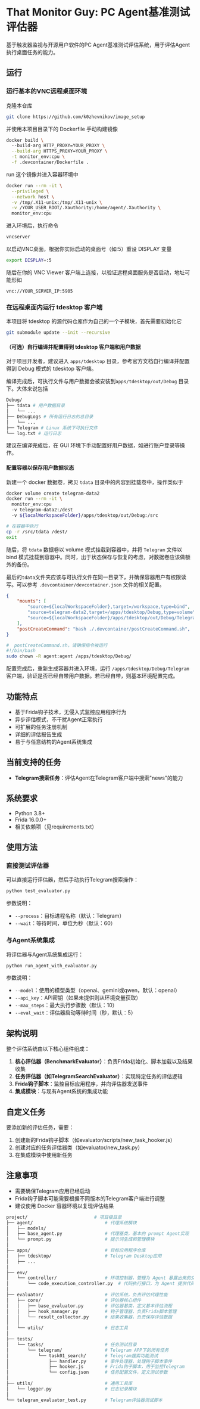 # That Monitor Guy: PC Agent基准测试评估器

基于触发器监视与开源用户软件的PC Agent基准测试评估系统，用于评估Agent执行桌面任务的能力。

## 运行
### 运行基本的VNC远程桌面环境
克隆本仓库
```bash
git clone https://github.com/k0zhevnikov/image_setup
```
并使用本项目目录下的 Dockerfile 手动构建镜像
```bash
docker build \ 
  --build-arg HTTP_PROXY=YOUR_PROXY \
  --build-arg HTTPS_PROXY=YOUR_PROXY \
  -t monitor_env:cpu \
  -f .devcontainer/Dockerfile .
```
run 这个镜像并进入容器环境中
```bash
docker run --rm -it \
  --privileged \
  --network host \
  -v /tmp/.X11-unix:/tmp/.X11-unix \
  -v /YOUR_USER_ROOT/.Xauthority:/home/agent/.Xauthority \
  monitor_env:cpu                         
```
进入环境后，执行命令
```bash
vncserver 
```
以启动VNC桌面，根据你实际启动的桌面号（如:5）重设 DISPLAY 变量
```bash
export DISPLAY=:5
```
随后在你的 VNC Viewer 客户端上连接，以验证远程桌面服务是否启动，地址可能形如
```
vnc://YOUR_SERVER_IP:5905
```
### 在远程桌面内运行 tdesktop 客户端
本项目将 tdesktop 的源代码仓库作为自己的一个子模块，首先需要初始化它
```bash
git submodule update --init --recursive
```
#### （可选）自行编译并配置得到 tdesktop 客户端和用户数据
对于项目开发者，建议进入 `apps/tdesktop` 目录，参考官方文档自行编译并配置得到 Debug 模式的 tdesktop 客户端。

编译完成后，可执行文件与用户数据会被安装到`apps/tdesktop/out/Debug` 目录下。大体来说包括
```bash
Debug/
├── tdata # 用户数据目录
│   └── ...
├── DebugLogs # 所有运行日志的总目录
│   └── ...
├── Telegram # Linux 系统下可执行文件
└── log.txt # 运行日志
```
建议在编译完成后，在 GUI 环境下手动配置好用户数据，如进行账户登录等操作。
#### 配置容器以保存用户数据状态
新建一个 docker 数据卷，拷贝 `tdata` 目录中的内容到挂载卷中，操作类似于
```bash
docker volume create telegram-data2
docker run --rm -it \
  monitor_env:cpu
  -v telegram-data2:/dest
  -v ${localWorkspaceFolder}/apps/tdesktop/out/Debug:/src
```
```bash
# 在容器中执行
cp -r /src/tdata /dest/
exit
```

随后，将 `tdata` 数据卷以 volume 模式挂载到容器中，并将 `Telegram` 文件以 bind 模式挂载到容器中。同时，出于状态保存与恢复的考虑，对数据卷应该做额外的备份。

最后的`tdata`文件夹应该与可执行文件在同一目录下，并确保容器用户有权限读写。可以参考 `.devcontainer/devcontainer.json` 文件的相关配置。
```json
{
    "mounts": [
        "source=${localWorkspaceFolder},target=/workspace,type=bind",
        "source=telegram-data2,target=/apps/tdesktop/Debug,type=volume",
        "source=${localWorkspaceFolder}/apps/tdesktop/out/Debug/Telegram,target=/apps/tdesktop/Debug/Telegram,type=bind"
    ],
    "postCreateCommand": "bash ./.devcontainer/postCreateCommand.sh",
}
```
```bash
#  postCreateCommand.sh，请确保指令被运行
#!/bin/bash
sudo chown -R agent:agent /apps/tdesktop/Debug/
```
配置完成后，重新生成容器并进入环境，运行 `/apps/tdesktop/Debug/Telegram` 客户端，验证是否已经自带用户数据。若已经自带，则基本环境配置完成。

## 功能特点

- 基于Frida钩子技术，无侵入式监控应用程序行为
- 异步评估模式，不干扰Agent正常执行
- 可扩展的任务注册机制
- 详细的评估报告生成
- 易于与任意结构的Agent系统集成

## 当前支持的任务

- **Telegram搜索任务**：评估Agent在Telegram客户端中搜索"news"的能力

## 系统要求

- Python 3.8+
- Frida 16.0.0+
- 相关依赖项（见requirements.txt）

## 使用方法

### 直接测试评估器

可以直接运行评估器，然后手动执行Telegram搜索操作：

```bash
python test_evaluator.py
```

参数说明：
- `--process`：目标进程名称（默认：Telegram）
- `--wait`：等待时间，单位为秒（默认：60）

### 与Agent系统集成

将评估器与Agent系统集成运行：

```bash
python run_agent_with_evaluator.py
```

参数说明：
- `--model`：使用的模型类型（openai、gemini或qwen，默认：openai）
- `--api_key`：API密钥（如果未提供则从环境变量获取）
- `--max_steps`：最大执行步骤数（默认：10）
- `--eval_wait`：评估器启动等待时间（秒，默认：5）

## 架构说明

整个评估系统由以下核心组件组成：

1. **核心评估器（BenchmarkEvaluator）**：负责Frida初始化、脚本加载以及结果收集
2. **任务评估器（如TelegramSearchEvaluator）**：实现特定任务的评估逻辑
3. **Frida钩子脚本**：监控目标应用程序，并向评估器发送事件
4. **集成模块**：与现有Agent系统的集成功能

## 自定义任务

要添加新的评估任务，需要：

1. 创建新的Frida钩子脚本（如evaluator/scripts/new_task_hooker.js）
2. 创建对应的任务评估器类（如evaluator/new_task.py）
3. 在集成模块中使用新任务

## 注意事项

- 需要确保Telegram应用已经启动
- Frida钩子脚本可能需要根据不同版本的Telegram客户端进行调整
- 建议使用 Docker 容器环境以复现评估结果

```bash
project/                         # 项目根目录
├── agent/                           # 代理系统模块
│   ├── models/                      
│   ├── base_agent.py                # 代理基类，基本的 prompt Agent实现
│   └── prompt.py                    # 提示词生成和管理模块
│
├── apps/                            # 目标应用程序仓库
│   ├── tdesktop/                    # Telegram Desktop应用
│   ├── ...
│
├── env/                             
│   └── controller/                  # 环境控制器，管理为 Agent 暴露出来的交互接口
│       └── code_execution_controller.py  # 代码执行接口，为 Agent 提供代码执行能力
│
├── evaluator/                       # 评估系统，负责评估代理性能
│   ├── core/                        # 评估器核心组件
│   │   ├── base_evaluator.py        # 评估器基类，定义基本评估流程
│   │   ├── hook_manager.py          # 钩子管理器，负责Frida脚本管理
│   │   └── result_collector.py      # 结果收集器，负责保存评估数据
│   │
│   └── utils/                       # 日志工具
│
├── tests/                           
│   └── tasks/                       # 任务测试目录
│       └── telegram/                # Telegram APP下的所有任务
│           └── task01_search/       # Telegram搜索功能测试
│               ├── handler.py       # 事件处理器，处理钩子脚本事件
│               ├── hooker.js        # Frida钩子脚本，用于监控Telegram
│               └── config.json      # 任务配置文件，定义测试参数
│
├── utils/                           # 通用工具库
│   └── logger.py                    # 日志记录模块
│
└── telegram_evaluator_test.py       # Telegram评估器测试脚本
```